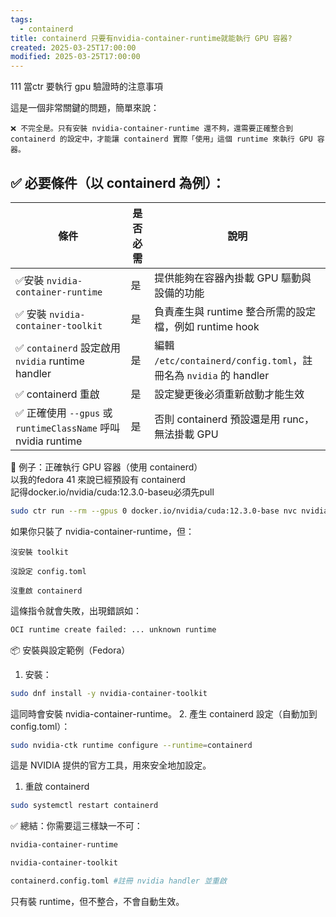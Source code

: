 ```yaml
---
tags:
  - containerd
title: containerd 只要有nvidia-container-runtime就能執行 GPU 容器?
created: 2025-03-25T17:00:00
modified: 2025-03-25T17:00:00
---
```

111
當ctr 要執行 gpu 驗證時的注意事項

這是一個非常關鍵的問題，簡單來說：

```text
❌ 不完全是。只有安裝 nvidia-container-runtime 還不夠，還需要正確整合到 containerd 的設定中，才能讓 containerd 實際「使用」這個 runtime 來執行 GPU 容器。
```

## ✅ 必要條件（以 containerd 為例）：

| 條件                                                     | 是否必需 | 說明                                                       |
| ------------------------------------------------------ | ---- | -------------------------------------------------------- |
| ✅安裝 `nvidia-container-runtime`                        | 是    | 提供能夠在容器內掛載 GPU 驅動與設備的功能                                  |
| ✅ 安裝 `nvidia-container-toolkit`                        | 是    | 負責產生與 runtime 整合所需的設定檔，例如 runtime hook                   |
| ✅ `containerd` 設定啟用 `nvidia` runtime handler           | 是    | 編輯 `/etc/containerd/config.toml`，註冊名為 `nvidia` 的 handler |
| ✅ containerd 重啟                                        | 是    | 設定變更後必須重新啟動才能生效                                          |
| ✅ 正確使用 `--gpus` 或 `runtimeClassName` 呼叫 nvidia runtime | 是    | 否則 containerd 預設還是用 runc，無法掛載 GPU                        |


🧪 例子：正確執行 GPU 容器（使用 containerd）  
以我的fedora 41 來說已經預設有 containerd  
記得docker.io/nvidia/cuda:12.3.0-baseu必須先pull
```bash
sudo ctr run --rm --gpus 0 docker.io/nvidia/cuda:12.3.0-base nvc nvidia-smi
```


如果你只裝了 nvidia-container-runtime，但：

    沒安裝 toolkit

    沒設定 config.toml  

    沒重啟 containerd 

這條指令就會失敗，出現錯誤如：
```bash
OCI runtime create failed: ... unknown runtime
```


📦 安裝與設定範例（Fedora）
1. 安裝：
```bash
sudo dnf install -y nvidia-container-toolkit
```


這同時會安裝 nvidia-container-runtime。
2. 產生 containerd 設定（自動加到 config.toml）：
```bash
sudo nvidia-ctk runtime configure --runtime=containerd
```


這是 NVIDIA 提供的官方工具，用來安全地加設定。
1. 重啟 containerd


```bash
sudo systemctl restart containerd
```
✅ 總結：你需要這三樣缺一不可：

```bash
nvidia-container-runtime

nvidia-container-toolkit

containerd.config.toml #註冊 nvidia handler 並重啟

```
  
只有裝 runtime，但不整合，不會自動生效。